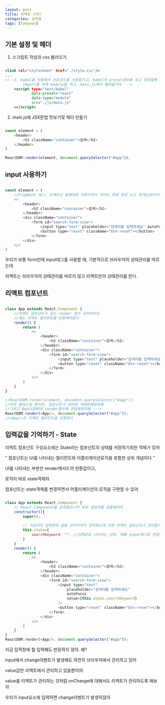 ```yaml
---
layout: post
title: 리액트 시작!
categories: 공부중
tags: [taeyeon]
---
```


## 기본 설정 및 헤더

1. 스크립트 작성과 css 불러오기

```1=index.html

<link rel="stylesheet" href="./style.css"/> 
...
<!--1. babel을 이용해서 JSX코드를 사용할거고, babel이 preset정보를 보고 컴파일해
        import를 위해 module을 적고, main.js에서 불러올거야  -->
    <script type="text/babel"
            data-preset="react"
            data-type="module"
            src="./js/main.js" 
    ></script>

```

2. main.js에 JSX문법 맛보기및 헤더 만들기

```2=main.js

const element = (
    <header>
        <h2 className="container">검색</h2>
    </header>
)

ReactDOM.render(element, document.querySelector("#app"));

```

## input 사용하기

```3=main.js

const element = (
    //Fragment 태그. 리액트는 돔형태로 이루어져서 적어도 위에 부모 노드 한개는있어야한다
    <>
        <header>
            <h2 className="container">검색</h2>
        </header>
        <div className="container">
            <form id="search-form-view">
                <input type="text" placeholder="검색어를 입력하세요" autoFocus />
                <button type="reset" className="btn-reset"></button>
            </form>
        </div>
    </>
)

```

우리가 보통 form안에 input태그를 사용할 때, 기본적으로 브라우저의 상태관리를 따르는데

리액트는 브라우저의 상태관리를 따르지 않고 리액트만의 상태관리를 한다.

## 리액트 컴포넌트

```4=main.js

class App extends React.Component {
    //리액트 컴포넌트가 갖는 render 함수 오버라이딩
    //얘는 리액트 엘리먼트를 반환해야한다
    render() {
        return (
            <>
                <header>
                    <h2 className="container">검색</h2>
                </header>
                <div className="container">
                    <form id="search-form-view">
                        <input type="text" placeholder="검색어를 입력하세요" autoFocus />
                        <button type="reset" className="btn-reset"></button>
                    </form>
                </div>
            </>
        )
    }
}

//ReactDOM.render(element, document.querySelector("#app"));
//아직 클래스일 뿐이야. 컴포넌트가 되려면 객체화해줘야해
//그리고 ReactDOM의 render함수에 전달해줘야해 --->
ReactDOM.render(<App/>, document.querySelector("#app"));
//<App/>은 리액트 엘리먼트를 반환한다
```


## 입력값을 기억하기 - State

리액트 컴포넌트 구성요소에는 State라는 컴포넌트의 상태를 저장하기위한 객체가 있어

" 컴포넌트는 UI를 나타내는 엘리먼트와 어플리케이션로직을 포함한 상위 개념이다 "

UI를 나타내는 부분은 render메서드의 반환값이고,

로직이 바로 state객체야

컴포넌트는 state객체를 변경하면서 어플리케이션의 로직을 구현할 수 있어

```5=main.js

class App extends React.Component {
    // React.Component를 상속했으니까 부모 생성자를 호출해야지
    constructor(){
        super();
        
        // 지금까지 입력창의 값을 브라우저가 관리했는데 이젠 리액트 컴포넌트가 관리할거야
        this.state={
            searchKeyword: "", //입력값을 나타내는 상태. 얘를 input태그랑 연결해주고 싶어->value
        }
    }
    render() {
        return (
            <>
                <header>
                    <h2 className="container">검색</h2>
                </header>
                <div className="container">
                    <form id="search-form-view">
                        <input type="text" 
                            placeholder="검색어를 입력하세요" 
                            autoFocus 
                            value={this.state.searchKeyword}
                        />
                        <button type="reset" className="btn-reset"></button>
                    </form>
                </div>
            </>
        )
    }
}
ReactDOM.render(<App/>, document.querySelector("#app"));

```
지금 입력창에 뭘 입력해도 반응하지 않아. 왜? 

input에서 change이벤트가 발생해도 여전히 브라우저에서 관리하고 있어

value값만 리액트에서 관리하고 있을뿐이야

value를 리액트가 관리하는 것처럼 onChange에 대해서도 리액트가 관리하도록 해보자


우리가 input요소에 입력하면 change이벤트가 발생하잖아


